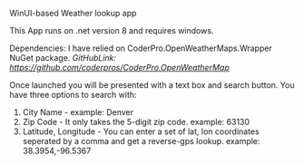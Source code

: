 WinUI-based Weather lookup app

This App runs on .net version 8 and requires windows. 

Dependencies: I have relied on CoderPro.OpenWeatherMaps.Wrapper NuGet package. 
*GitHubLink: https://github.com/coderpros/CoderPro.OpenWeatherMap*

Once launched you will be presented with a text box and search button. 
You have three options to search with: 
1. City Name - example: Denver
2. Zip Code - It only takes the 5-digit zip code. example: 63130
3. Latitude, Longitude - You can enter a set of lat, lon coordinates seperated by a comma and get a reverse-gps lookup. example: 38.3954,-96.5367



